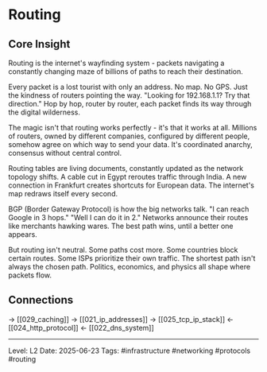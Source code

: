 # Routing

## Core Insight
Routing is the internet's wayfinding system - packets navigating a constantly changing maze of billions of paths to reach their destination.

Every packet is a lost tourist with only an address. No map. No GPS. Just the kindness of routers pointing the way. "Looking for 192.168.1.1? Try that direction." Hop by hop, router by router, each packet finds its way through the digital wilderness.

The magic isn't that routing works perfectly - it's that it works at all. Millions of routers, owned by different companies, configured by different people, somehow agree on which way to send your data. It's coordinated anarchy, consensus without central control.

Routing tables are living documents, constantly updated as the network topology shifts. A cable cut in Egypt reroutes traffic through India. A new connection in Frankfurt creates shortcuts for European data. The internet's map redraws itself every second.

BGP (Border Gateway Protocol) is how the big networks talk. "I can reach Google in 3 hops." "Well I can do it in 2." Networks announce their routes like merchants hawking wares. The best path wins, until a better one appears.

But routing isn't neutral. Some paths cost more. Some countries block certain routes. Some ISPs prioritize their own traffic. The shortest path isn't always the chosen path. Politics, economics, and physics all shape where packets flow.

## Connections
→ [[029_caching]]
→ [[021_ip_addresses]]
→ [[025_tcp_ip_stack]]
← [[024_http_protocol]]
← [[022_dns_system]]

---
Level: L2
Date: 2025-06-23
Tags: #infrastructure #networking #protocols #routing